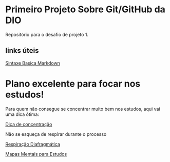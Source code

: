 # Primeiro Projeto Sobre Git/GitHub da DIO
Repositório para o desafio de projeto 1.

## links úteis
[Sintaxe Basica Markdown](https://github.com/est3ves/primeiro-projeto.git)

# Plano excelente para focar nos estudos!
Para quem não consegue se concentrar muito bem nos estudos, aqui vai uma dica ótima:

[Dica de concentração](https://www.youtube.com/watch?v=cgsFvuqS7LM)

Não se esqueça de respirar durante o processo

[Respiração Diafragmática](https://www.youtube.com/watch?v=Mu39nw6R0Lk)

[Mapas Mentais para Estudos](https://www.youtube.com/watch?v=gQo5dtMND9s)
